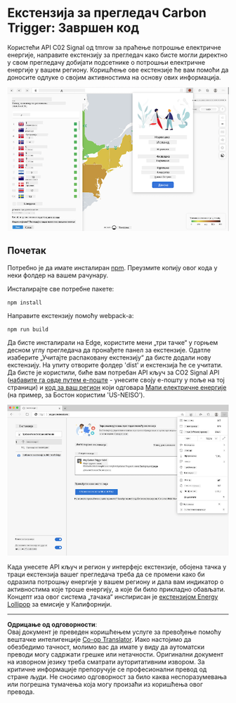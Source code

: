 <!--
CO_OP_TRANSLATOR_METADATA:
{
  "original_hash": "9361268ca430b2579375009e1eceb5e5",
  "translation_date": "2025-08-28T10:12:44+00:00",
  "source_file": "5-browser-extension/solution/translation/README.fr.md",
  "language_code": "sr"
}
-->
# Екстензија за прегледач Carbon Trigger: Завршен код

Користећи API C02 Signal од tmrow за праћење потрошње електричне енергије, направите екстензију за прегледач како бисте могли директно у свом прегледачу добијати подсетнике о потрошњи електричне енергије у вашем региону. Коришћење ове екстензије ће вам помоћи да доносите одлуке о својим активностима на основу ових информација.

![снимак екстензије](../../../../../translated_images/extension-screenshot.0e7f5bfa110e92e3875e1bc9405edd45a3d2e02963e48900adb91926a62a5807.sr.png)

## Почетак

Потребно је да имате инсталиран [npm](https://npmjs.com). Преузмите копију овог кода у неки фолдер на вашем рачунару.

Инсталирајте све потребне пакете:

```
npm install
```

Направите екстензију помоћу webpack-а:

```
npm run build
```

Да бисте инсталирали на Edge, користите мени „три тачке“ у горњем десном углу прегледача да пронађете панел за екстензије. Одатле изаберите „Учитајте распаковану екстензију“ да бисте додали нову екстензију. На упиту отворите фолдер 'dist' и екстензија ће се учитати. Да бисте је користили, биће вам потребан API кључ за CO2 Signal API ([набавите га овде путем е-поште](https://www.co2signal.com/) - унесите своју е-пошту у поље на тој страници) и [код за ваш регион](http://api.electricitymap.org/v3/zones) који одговара [Мапи електричне енергије](https://www.electricitymap.org/map) (на пример, за Бостон користим 'US-NEISO').

![инсталација](../../../../../translated_images/install-on-edge.78634f02842c48283726c531998679a6f03a45556b2ee99d8ff231fe41446324.sr.png)

Када унесете API кључ и регион у интерфејс екстензије, обојена тачка у траци екстензија вашег прегледача треба да се промени како би одразила потрошњу енергије у вашем региону и дала вам индикатор о активностима које троше енергију, а које би било прикладно обављати. Концепт иза овог система „тачака“ инспирисан је [екстензијом Energy Lollipop](https://energylollipop.com/) за емисије у Калифорнији.

---

**Одрицање од одговорности**:  
Овај документ је преведен коришћењем услуге за превођење помоћу вештачке интелигенције [Co-op Translator](https://github.com/Azure/co-op-translator). Иако настојимо да обезбедимо тачност, молимо вас да имате у виду да аутоматски преводи могу садржати грешке или нетачности. Оригинални документ на изворном језику треба сматрати ауторитативним извором. За критичне информације препоручује се професионални превод од стране људи. Не сносимо одговорност за било каква неспоразумевања или погрешна тумачења која могу произаћи из коришћења овог превода.